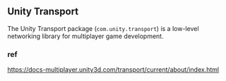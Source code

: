 ## Unity Transport
The Unity Transport package (`com.unity.transport`) is a low-level networking library for multiplayer game development.

### ref 
https://docs-multiplayer.unity3d.com/transport/current/about/index.html


